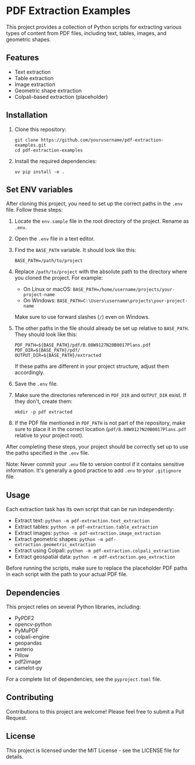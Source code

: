 # PDF Extraction Examples

This project provides a collection of Python scripts for extracting various types of content from PDF files, including text, tables, images, and geometric shapes.

## Features

- Text extraction
- Table extraction
- Image extraction
- Geometric shape extraction
- Colpali-based extraction (placeholder)

## Installation

1. Clone this repository:
   ```
   git clone https://github.com/yourusername/pdf-extraction-examples.git
   cd pdf-extraction-examples
   ```

2. Install the required dependencies:
   ```
   uv pip install -e .
   ```


## Set ENV variables

After cloning this project, you need to set up the correct paths in the `.env` file. Follow these steps:

1. Locate the `env.sample` file in the root directory of the project. Rename as `.env`.

2. Open the `.env` file in a text editor.

3. Find the `BASE_PATH` variable. It should look like this:

   ```
   BASE_PATH=/path/to/project
   ```

4. Replace `/path/to/project` with the absolute path to the directory where you cloned the project. For example:

   - On Linux or macOS: `BASE_PATH=/home/username/projects/your-project-name`
   - On Windows: `BASE_PATH=C:\Users\username\projects\your-project-name`

   Make sure to use forward slashes (`/`) even on Windows.

5. The other paths in the file should already be set up relative to `BASE_PATH`. They should look like this:

   ```
   PDF_PATH=${BASE_PATH}/pdf/B.08W9127N20B0017Plans.pdf
   PDF_DIR=${BASE_PATH}/pdf/
   OUTPUT_DIR=${BASE_PATH}/extracted
   ```

   If these paths are different in your project structure, adjust them accordingly.

6. Save the `.env` file.

7. Make sure the directories referenced in `PDF_DIR` and `OUTPUT_DIR` exist. If they don't, create them:

   ```
   mkdir -p pdf extracted
   ```

8. If the PDF file mentioned in `PDF_PATH` is not part of the repository, make sure to place it in the correct location (`pdf/B.08W9127N20B0017Plans.pdf` relative to your project root).

After completing these steps, your project should be correctly set up to use the paths specified in the `.env` file.

Note: Never commit your `.env` file to version control if it contains sensitive information. It's generally a good practice to add `.env` to your `.gitignore` file.


## Usage

Each extraction task has its own script that can be run independently:

- Extract text: `python -m pdf-extraction.text_extraction`
- Extract tables: `python -m pdf-extraction.table_extraction`
- Extract images: `python -m pdf-extraction.image_extraction`
- Extract geometric shapes: `python -m pdf-extraction.geometric_extraction`
- Extract using Colpali: `python -m pdf-extraction.colpali_extraction`
- Extract geospatial data: `python -m pdf-extraction.geo_extraction`

Before running the scripts, make sure to replace the placeholder PDF paths in each script with the path to your actual PDF file.

## Dependencies

This project relies on several Python libraries, including:

- PyPDF2
- opencv-python
- PyMuPDF
- colpali-engine
- geopandas
- rasterio
- Pillow
- pdf2image
- camelot-py

For a complete list of dependencies, see the `pyproject.toml` file.

## Contributing

Contributions to this project are welcome! Please feel free to submit a Pull Request.

## License

This project is licensed under the MIT License - see the LICENSE file for details.
